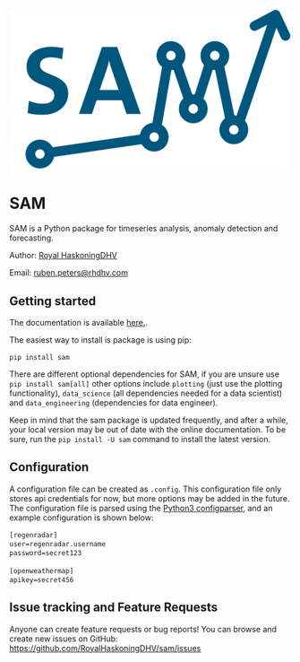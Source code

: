 ![](docs/logo/logo.png)

# SAM


SAM is a Python package for timeseries analysis, anomaly detection and forecasting.

Author: [Royal HaskoningDHV](https://global.royalhaskoningdhv.com/digital)

Email: [ruben.peters@rhdhv.com](mailto:ruben.peters@rhdhv.com)

## Getting started

The documentation is available [here.](https://sam-rhdhv.readthedocs.io/en/latest/).

The easiest way to install is package is using pip:
```
pip install sam
```

There are different optional dependencies for SAM, if you are unsure use `pip install sam[all]` other options include `plotting` (just use the plotting functionality), `data_science` (all dependencies needed for a data scientist) and `data_engineering` (dependencies for data engineer).

Keep in mind that the sam package is updated frequently, and after a while, your local version may be out of date with the online documentation. To be sure, run the `pip install -U sam` command to install the latest version.

## Configuration

A configuration file can be created as `.config`. This configuration file only stores api credentials for now, but more options may be added in the future. The configuration file is parsed using the [Python3 configparser](https://docs.python.org/3/library/configparser.html), and an example configuration is shown below:

```
[regenradar]
user=regenradar.username
password=secret123

[openweathermap]
apikey=secret456
```

## Issue tracking and Feature Requests

Anyone can create feature requests or bug reports! You can browse and create new issues on GitHub: https://github.com/RoyalHaskoningDHV/sam/issues
